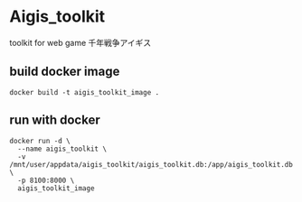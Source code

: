 # Aigis_toolkit

toolkit for web game 千年戦争アイギス

## build docker image

```shell
docker build -t aigis_toolkit_image .
```

## run with docker

```shell
docker run -d \
  --name aigis_toolkit \
  -v /mnt/user/appdata/aigis_toolkit/aigis_toolkit.db:/app/aigis_toolkit.db \
  -p 8100:8000 \
  aigis_toolkit_image
```
